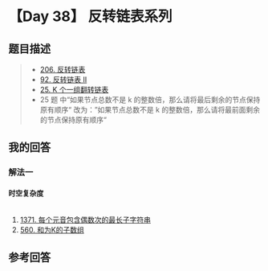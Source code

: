 # 【Day 38】 反转链表系列



## 题目描述

> - [206. 反转链表](https://leetcode-cn.com/problems/reverse-linked-list/)
> - [92. 反转链表 II](https://leetcode-cn.com/problems/reverse-linked-list-ii/)
> - [25. K 个一组翻转链表](https://leetcode-cn.com/problems/reverse-nodes-in-k-group/)
> - 25 题 中“如果节点总数不是 k 的整数倍，那么请将最后剩余的节点保持原有顺序“ 改为：”如果节点总数不是 k 的整数倍，那么请将最前面剩余的节点保持原有顺序“

## 我的回答

### 解法一

#### 时空复杂度

```js

```



1. [1371. 每个元音包含偶数次的最长子字符串](https://leetcode-cn.com/problems/find-the-longest-substring-containing-vowels-in-even-counts/)
2. [560. 和为K的子数组](https://leetcode-cn.com/problems/subarray-sum-equals-k/)

## 参考回答